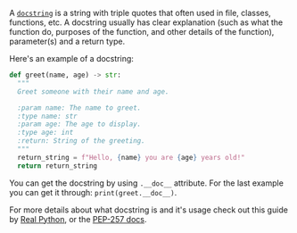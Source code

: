 A [`docstring`](https://docs.python.org/3/glossary.html#term-docstring) is a string with triple quotes that often used in file, classes, functions, etc. A docstring usually has clear explanation (such as what the function do, purposes of the function, and other details of the function), parameter(s) and a return type.

Here's an example of a docstring:
```py
def greet(name, age) -> str:
  """
  Greet someone with their name and age.

  :param name: The name to greet.
  :type name: str
  :param age: The age to display.
  :type age: int
  :return: String of the greeting.
  """
  return_string = f"Hello, {name} you are {age} years old!"
  return return_string
```
You can get the docstring by using `.__doc__` attribute. For the last example you can get it through: `print(greet.__doc__)`.

For more details about what docstring is and it's usage check out this guide by [Real Python](https://realpython.com/documenting-python-code/#docstrings-background), or the [PEP-257 docs](https://www.python.org/dev/peps/pep-0257/#what-is-a-docstring).
